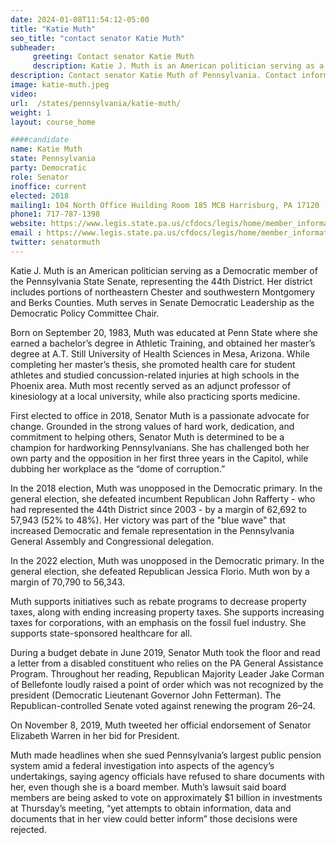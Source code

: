 ```yaml
---
date: 2024-01-08T11:54:12-05:00
title: "Katie Muth"
seo_title: "contact senator Katie Muth"
subheader:
     greeting: Contact senator Katie Muth
     description: Katie J. Muth is an American politician serving as a Democratic member of the Pennsylvania State Senate, representing the 44th District. Her district includes portions of northeastern Chester and southwestern Montgomery and Berks Counties. Muth serves in Senate Democratic Leadership as the Democratic Policy Committee Chair.
description: Contact senator Katie Muth of Pennsylvania. Contact information for Katie Muth includes email address, phone number, and mailing address.
image: katie-muth.jpeg
video:
url:  /states/pennsylvania/katie-muth/
weight: 1
layout: course_home

####candidate
name: Katie Muth
state: Pennsylvania
party: Democratic
role: Senator
inoffice: current
elected: 2018
mailing1: 104 North Office Huilding Room 185 MCB Harrisburg, PA 17120
phone1: 717-787-1398
website: https://www.legis.state.pa.us/cfdocs/legis/home/member_information/Senate_bio.cfm?id=1802/
email : https://www.legis.state.pa.us/cfdocs/legis/home/member_information/Senate_bio.cfm?id=1802/
twitter: senatormuth
---
```


Katie J. Muth is an American politician serving as a Democratic member of the Pennsylvania State Senate, representing the 44th District. Her district includes portions of northeastern Chester and southwestern Montgomery and Berks Counties. Muth serves in Senate Democratic Leadership as the Democratic Policy Committee Chair.

Born on September 20, 1983, Muth was educated at Penn State where she earned a bachelor’s degree in Athletic Training, and obtained her master’s degree at A.T. Still University of Health Sciences in Mesa, Arizona. While completing her master’s thesis, she promoted health care for student athletes and studied concussion-related injuries at high schools in the Phoenix area. Muth most recently served as an adjunct professor of kinesiology at a local university, while also practicing sports medicine.

First elected to office in 2018, Senator Muth is a passionate advocate for change. Grounded in the strong values of hard work, dedication, and commitment to helping others, Senator Muth is determined to be a champion for hardworking Pennsylvanians. She has challenged both her own party and the opposition in her first three years in the Capitol, while dubbing her workplace as the “dome of corruption.”

In the 2018 election, Muth was unopposed in the Democratic primary. In the general election, she defeated incumbent Republican John Rafferty - who had represented the 44th District since 2003 - by a margin of 62,692 to 57,943 (52% to 48%). Her victory was part of the "blue wave" that increased Democratic and female representation in the Pennsylvania General Assembly and Congressional delegation.

In the 2022 election, Muth was unopposed in the Democratic primary. In the general election, she defeated Republican Jessica Florio. Muth won by a margin of 70,790 to 56,343.

Muth supports initiatives such as rebate programs to decrease property taxes, along with ending increasing property taxes. She supports increasing taxes for corporations, with an emphasis on the fossil fuel industry. She supports state-sponsored healthcare for all.

During a budget debate in June 2019, Senator Muth took the floor and read a letter from a disabled constituent who relies on the PA General Assistance Program. Throughout her reading, Republican Majority Leader Jake Corman of Bellefonte loudly raised a point of order which was not recognized by the president (Democratic Lieutenant Governor John Fetterman). The Republican-controlled Senate voted against renewing the program 26–24.

On November 8, 2019, Muth tweeted her official endorsement of Senator Elizabeth Warren in her bid for President.

Muth made headlines when she sued Pennsylvania’s largest public pension system amid a federal investigation into aspects of the agency’s undertakings, saying agency officials have refused to share documents with her, even though she is a board member. Muth’s lawsuit said board members are being asked to vote on approximately $1 billion in investments at Thursday’s meeting, “yet attempts to obtain information, data and documents that in her view could better inform” those decisions were rejected.
